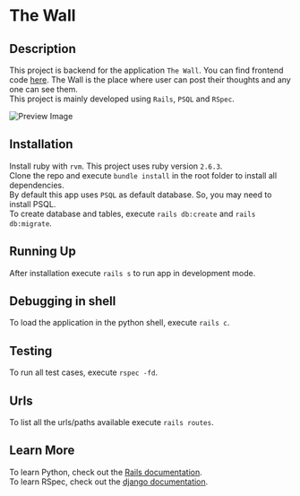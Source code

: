 # The Wall

## Description

This project is backend for the application `The Wall`. You can find frontend code [here](https://github.com/sriharshaj/the_wall_ui). The Wall is the place where user can post their thoughts and any one can see them.<br>
This project is mainly developed using `Rails`, `PSQL` and `RSpec`.

![Preview Image](https://i.ibb.co/vdsJgVL/example-shot.png)

## Installation

Install ruby with `rvm`. This project uses ruby version `2.6.3`.<br>
Clone the repo and execute `bundle install` in the root folder to install all dependencies.<br>
By default this app uses `PSQL` as default database. So, you may need to install PSQL. <br>
To create database and tables, execute `rails db:create` and `rails db:migrate`.

## Running Up

After installation execute `rails s` to run app in development mode.

## Debugging in shell

To load the application in the python shell, execute `rails c`.

## Testing

To run all test cases, execute `rspec -fd`.

## Urls

To list all the urls/paths available execute `rails routes`.

## Learn More

To learn Python, check out the [Rails documentation](https://rubyonrails.org/). <br>
To learn RSpec, check out the [django documentation](https://rspec.info/). <br>
